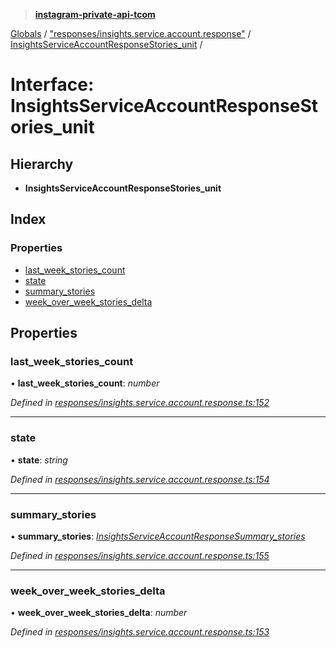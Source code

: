 > **[instagram-private-api-tcom](../README.md)**

[Globals](../README.md) / ["responses/insights.service.account.response"](../modules/_responses_insights_service_account_response_.md) / [InsightsServiceAccountResponseStories_unit](_responses_insights_service_account_response_.insightsserviceaccountresponsestories_unit.md) /

# Interface: InsightsServiceAccountResponseStories_unit

## Hierarchy

* **InsightsServiceAccountResponseStories_unit**

## Index

### Properties

* [last_week_stories_count](_responses_insights_service_account_response_.insightsserviceaccountresponsestories_unit.md#last_week_stories_count)
* [state](_responses_insights_service_account_response_.insightsserviceaccountresponsestories_unit.md#state)
* [summary_stories](_responses_insights_service_account_response_.insightsserviceaccountresponsestories_unit.md#summary_stories)
* [week_over_week_stories_delta](_responses_insights_service_account_response_.insightsserviceaccountresponsestories_unit.md#week_over_week_stories_delta)

## Properties

###  last_week_stories_count

• **last_week_stories_count**: *number*

*Defined in [responses/insights.service.account.response.ts:152](https://github.com/cuonglnhust/instagram-private-api-tcom/blob/3e16058/src/responses/insights.service.account.response.ts#L152)*

___

###  state

• **state**: *string*

*Defined in [responses/insights.service.account.response.ts:154](https://github.com/cuonglnhust/instagram-private-api-tcom/blob/3e16058/src/responses/insights.service.account.response.ts#L154)*

___

###  summary_stories

• **summary_stories**: *[InsightsServiceAccountResponseSummary_stories](_responses_insights_service_account_response_.insightsserviceaccountresponsesummary_stories.md)*

*Defined in [responses/insights.service.account.response.ts:155](https://github.com/cuonglnhust/instagram-private-api-tcom/blob/3e16058/src/responses/insights.service.account.response.ts#L155)*

___

###  week_over_week_stories_delta

• **week_over_week_stories_delta**: *number*

*Defined in [responses/insights.service.account.response.ts:153](https://github.com/cuonglnhust/instagram-private-api-tcom/blob/3e16058/src/responses/insights.service.account.response.ts#L153)*